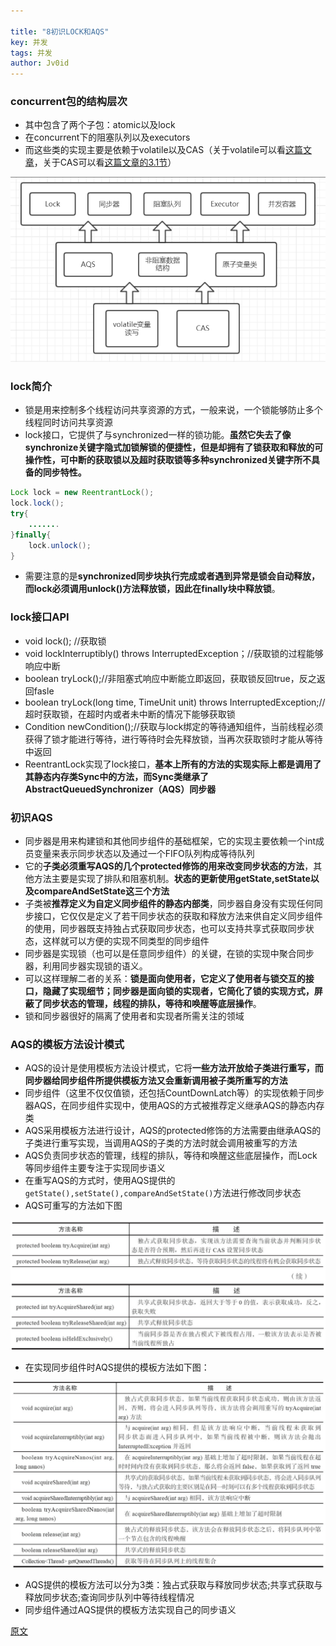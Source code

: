```yaml
---

title: "8初识LOCK和AQS"
key: 并发
tags: 并发
author: Jv0id
---
```




### concurrent包的结构层次

- 其中包含了两个子包：atomic以及lock
- 在concurrent下的阻塞队列以及executors
- 而这些类的实现主要是依赖于volatile以及CAS（关于volatile可以看[这篇文章](https://juejin.im/post/5ae9b41b518825670b33e6c4)，关于CAS可以看[这篇文章的3.1节](https://juejin.im/post/5ae6dc04f265da0ba351d3ff)）

![](https://raw.githubusercontent.com/jv0id/jv0id.github.io/master/images/concurrent.png)



### lock简介

- 锁是用来控制多个线程访问共享资源的方式，一般来说，一个锁能够防止多个线程同时访问共享资源
- lock接口，它提供了与synchronized一样的锁功能。**虽然它失去了像synchronize关键字隐式加锁解锁的便捷性，但是却拥有了锁获取和释放的可操作性，可中断的获取锁以及超时获取锁等多种synchronized关键字所不具备的同步特性。**

```java
Lock lock = new ReentrantLock();
lock.lock();
try{
	.......
}finally{
	lock.unlock();
}

```

- 需要注意的是**synchronized同步块执行完成或者遇到异常是锁会自动释放，而lock必须调用unlock()方法释放锁，因此在finally块中释放锁**。

### lock接口API

- void lock(); //获取锁
- void lockInterruptibly() throws InterruptedException；//获取锁的过程能够响应中断
- boolean tryLock();//非阻塞式响应中断能立即返回，获取锁反回true，反之返回fasle
- boolean tryLock(long time, TimeUnit unit) throws InterruptedException;//超时获取锁，在超时内或者未中断的情况下能够获取锁 
- Condition newCondition();//获取与lock绑定的等待通知组件，当前线程必须获得了锁才能进行等待，进行等待时会先释放锁，当再次获取锁时才能从等待中返回
- ReentrantLock实现了lock接口，**基本上所有的方法的实现实际上都是调用了其静态内存类Sync中的方法，而Sync类继承了AbstractQueuedSynchronizer（AQS）同步器**

### 初识AQS

- 同步器是用来构建锁和其他同步组件的基础框架，它的实现主要依赖一个int成员变量来表示同步状态以及通过一个FIFO队列构成等待队列
- 它的**子类必须重写AQS的几个protected修饰的用来改变同步状态的方法**，其他方法主要是实现了排队和阻塞机制。**状态的更新使用getState,setState以及compareAndSetState这三个方法**
- 子类被**推荐定义为自定义同步组件的静态内部类**，同步器自身没有实现任何同步接口，它仅仅是定义了若干同步状态的获取和释放方法来供自定义同步组件的使用，同步器既支持独占式获取同步状态，也可以支持共享式获取同步状态，这样就可以方便的实现不同类型的同步组件
- 同步器是实现锁（也可以是任意同步组件）的关键，在锁的实现中聚合同步器，利用同步器实现锁的语义。
- 可以这样理解二者的关系：**锁是面向使用者，它定义了使用者与锁交互的接口，隐藏了实现细节；同步器是面向锁的实现者，它简化了锁的实现方式，屏蔽了同步状态的管理，线程的排队，等待和唤醒等底层操作**。
- 锁和同步器很好的隔离了使用者和实现者所需关注的领域

### AQS的模板方法设计模式

- AQS的设计是使用模板方法设计模式，它将**一些方法开放给子类进行重写，而同步器给同步组件所提供模板方法又会重新调用被子类所重写的方法**
- 同步组件（这里不仅仅值锁，还包括CountDownLatch等）的实现依赖于同步器AQS，在同步组件实现中，使用AQS的方式被推荐定义继承AQS的静态内存类
- AQS采用模板方法进行设计，AQS的protected修饰的方法需要由继承AQS的子类进行重写实现，当调用AQS的子类的方法时就会调用被重写的方法
- AQS负责同步状态的管理，线程的排队，等待和唤醒这些底层操作，而Lock等同步组件主要专注于实现同步语义
- 在重写AQS的方式时，使用AQS提供的`getState(),setState(),compareAndSetState()`方法进行修改同步状态
- AQS可重写的方法如下图

![](https://raw.githubusercontent.com/jv0id/jv0id.github.io/master/images/AQS.png)

- 在实现同步组件时AQS提供的模板方法如下图：

![](https://raw.githubusercontent.com/jv0id/jv0id.github.io/master/images/AQS2.png)

- AQS提供的模板方法可以分为3类：独占式获取与释放同步状态;共享式获取与释放同步状态;查询同步队列中等待线程情况
- 同步组件通过AQS提供的模板方法实现自己的同步语义

[原文](https://juejin.im/post/5aeb055b6fb9a07abf725c8c#heading-3)
